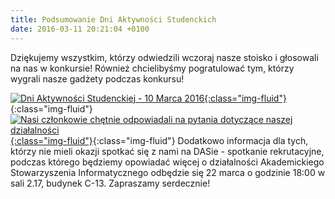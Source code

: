 ```yaml
---
title: Podsumowanie Dni Aktywności Studenckich
date: 2016-03-11 20:21:04 +0100
---
```

Dziękujemy wszystkim, którzy odwiedzili wczoraj nasze stoisko i głosowali na nas w konkursie! Również chcielibyśmy pogratulować tym, którzy wygrali nasze gadżety podczas konkursu!

[![Dni Aktywności Studenckiej - 10 Marca 2016](http://asi.wroclaw.pl/wp-content/uploads/2016/03/10583765_565052963654309_1116004267_o-300x200.jpg){:class="img-fluid"}](http://asi.wroclaw.pl/wp-content/uploads/2016/03/10583765_565052963654309_1116004267_o.jpg){:class="img-fluid"}[![Nasi członkowie chętnie odpowiadali na pytania dotyczące naszej działalności](http://asi.wroclaw.pl/wp-content/uploads/2016/03/12837752_565052676987671_1825143532_o-300x200.jpg){:class="img-fluid"}](http://asi.wroclaw.pl/wp-content/uploads/2016/03/12837752_565052676987671_1825143532_o.jpg){:class="img-fluid"}
Dodatkowo informacja dla tych, którzy nie mieli okazji spotkać się z nami na DASie - spotkanie rekrutacyjne, podczas którego będziemy opowiadać więcej o działalności Akademickiego Stowarzyszenia Informatycznego odbędzie się 22 marca o godzinie 18:00 w sali 2.17, budynek C-13. Zapraszamy serdecznie!

